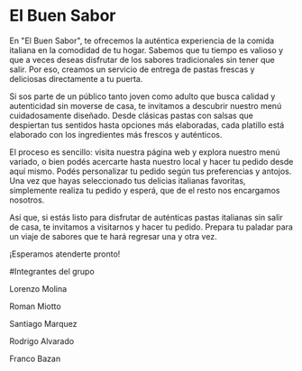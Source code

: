 # El Buen Sabor

En "El Buen Sabor", te ofrecemos la auténtica experiencia de la comida italiana en la comodidad de tu hogar. 
Sabemos que tu tiempo es valioso y que a veces deseas disfrutar de los sabores tradicionales sin tener que salir. Por eso, creamos un servicio de entrega de pastas frescas y deliciosas directamente a tu puerta.

Si sos parte de un público tanto joven como adulto que busca calidad y autenticidad sin moverse de casa, te invitamos a descubrir nuestro menú cuidadosamente diseñado. Desde clásicas pastas con salsas que despiertan tus 
sentidos hasta opciones más elaboradas, cada platillo está elaborado con los ingredientes más frescos y auténticos.

El proceso es sencillo: visita nuestra página web y explora nuestro menú variado, o bien podés acercarte hasta nuestro local y hacer tu pedido desde aquí mismo. Podés personalizar tu pedido según tus preferencias y 
antojos. Una vez que hayas seleccionado tus delicias italianas favoritas, simplemente realiza tu pedido y esperá, que de el resto nos encargamos nosotros.

Así que, si estás listo para disfrutar de auténticas pastas italianas sin salir de casa, te invitamos a visitarnos y hacer tu pedido. 
Prepara tu paladar para un viaje de sabores que te hará regresar una y otra vez. 

¡Esperamos atenderte pronto!

#Integrantes del grupo

Lorenzo Molina

Roman Miotto

Santiago Marquez

Rodrigo Alvarado

Franco Bazan
